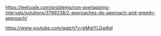   https://leetcode.com/problems/non-overlapping-intervals/solutions/3789238/2-approaches-dp-approach-and-greedy-approach/


https://www.youtube.com/watch?v=bMgIYLGw8gI
